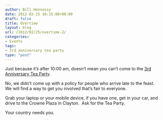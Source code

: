 ```yaml
---
author: Bill Hennessy
date: 2012-02-25 10:15:00+00:00
draft: false
title: Overtime
layout: blog
url: /2012/02/25/overtime-2/
categories:
- Events
tags:
- 3rd anniversary tea party
type: "post"
---
```


Just because it’s after 10:00 am, doesn’t mean you can’t come to the [3rd Anniversary Tea Party](https://3rdanniversaryteaparty.eventbrite.com/).

No, we didn’t come up with a policy for people who arrive late to the feast. We will find a way to get you involved that’s fair to everyone.

Grab your laptop or your mobile device, if you have one, get in your car, and drive to the Crowne Plaza in Clayton.  Ask for the Tea Party.

Your country needs you.
